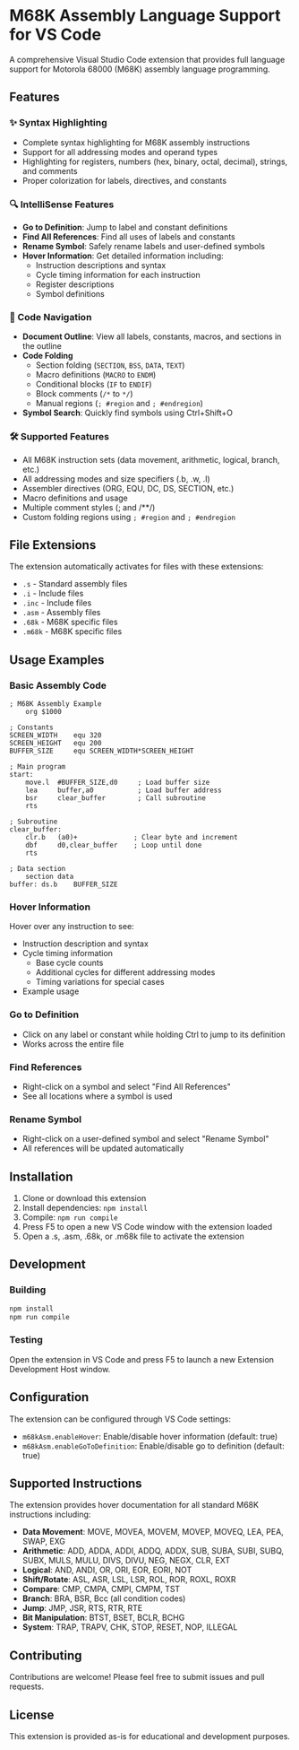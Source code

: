# M68K Assembly Language Support for VS Code

A comprehensive Visual Studio Code extension that provides full language support for Motorola 68000 (M68K) assembly language programming.

## Features

### ✨ Syntax Highlighting

- Complete syntax highlighting for M68K assembly instructions
- Support for all addressing modes and operand types
- Highlighting for registers, numbers (hex, binary, octal, decimal), strings, and comments
- Proper colorization for labels, directives, and constants

### 🔍 IntelliSense Features

- **Go to Definition**: Jump to label and constant definitions
- **Find All References**: Find all uses of labels and constants
- **Rename Symbol**: Safely rename labels and user-defined symbols
- **Hover Information**: Get detailed information including:
  - Instruction descriptions and syntax
  - Cycle timing information for each instruction
  - Register descriptions
  - Symbol definitions

### 📁 Code Navigation

- **Document Outline**: View all labels, constants, macros, and sections in the outline
- **Code Folding**
  - Section folding (`SECTION`, `BSS`, `DATA`, `TEXT`)
  - Macro definitions (`MACRO` to `ENDM`)
  - Conditional blocks (`IF` to `ENDIF`)
  - Block comments (`/*` to `*/`)
  - Manual regions (`; #region` and `; #endregion`)
- **Symbol Search**: Quickly find symbols using Ctrl+Shift+O

### 🛠️ Supported Features

- All M68K instruction sets (data movement, arithmetic, logical, branch, etc.)
- All addressing modes and size specifiers (.b, .w, .l)
- Assembler directives (ORG, EQU, DC, DS, SECTION, etc.)
- Macro definitions and usage
- Multiple comment styles (; and /\*\*/)
- Custom folding regions using `; #region` and `; #endregion`

## File Extensions

The extension automatically activates for files with these extensions:

- `.s` - Standard assembly files
- `.i` - Include files
- `.inc` - Include files
- `.asm` - Assembly files
- `.68k` - M68K specific files
- `.m68k` - M68K specific files

## Usage Examples

### Basic Assembly Code

```assembly
; M68K Assembly Example
    org $1000

; Constants
SCREEN_WIDTH    equ 320
SCREEN_HEIGHT   equ 200
BUFFER_SIZE     equ SCREEN_WIDTH*SCREEN_HEIGHT

; Main program
start:
    move.l  #BUFFER_SIZE,d0     ; Load buffer size
    lea     buffer,a0           ; Load buffer address
    bsr     clear_buffer        ; Call subroutine
    rts

; Subroutine
clear_buffer:
    clr.b   (a0)+              ; Clear byte and increment
    dbf     d0,clear_buffer    ; Loop until done
    rts

; Data section
    section data
buffer: ds.b    BUFFER_SIZE
```

### Hover Information

Hover over any instruction to see:

- Instruction description and syntax
- Cycle timing information
  - Base cycle counts
  - Additional cycles for different addressing modes
  - Timing variations for special cases
- Example usage

### Go to Definition

- Click on any label or constant while holding Ctrl to jump to its definition
- Works across the entire file

### Find References

- Right-click on a symbol and select "Find All References"
- See all locations where a symbol is used

### Rename Symbol

- Right-click on a user-defined symbol and select "Rename Symbol"
- All references will be updated automatically

## Installation

1. Clone or download this extension
2. Install dependencies: `npm install`
3. Compile: `npm run compile`
4. Press F5 to open a new VS Code window with the extension loaded
5. Open a .s, .asm, .68k, or .m68k file to activate the extension

## Development

### Building

```bash
npm install
npm run compile
```

### Testing

Open the extension in VS Code and press F5 to launch a new Extension Development Host window.

## Configuration

The extension can be configured through VS Code settings:

- `m68kAsm.enableHover`: Enable/disable hover information (default: true)
- `m68kAsm.enableGoToDefinition`: Enable/disable go to definition (default: true)

## Supported Instructions

The extension provides hover documentation for all standard M68K instructions including:

- **Data Movement**: MOVE, MOVEA, MOVEM, MOVEP, MOVEQ, LEA, PEA, SWAP, EXG
- **Arithmetic**: ADD, ADDA, ADDI, ADDQ, ADDX, SUB, SUBA, SUBI, SUBQ, SUBX, MULS, MULU, DIVS, DIVU, NEG, NEGX, CLR, EXT
- **Logical**: AND, ANDI, OR, ORI, EOR, EORI, NOT
- **Shift/Rotate**: ASL, ASR, LSL, LSR, ROL, ROR, ROXL, ROXR
- **Compare**: CMP, CMPA, CMPI, CMPM, TST
- **Branch**: BRA, BSR, Bcc (all condition codes)
- **Jump**: JMP, JSR, RTS, RTR, RTE
- **Bit Manipulation**: BTST, BSET, BCLR, BCHG
- **System**: TRAP, TRAPV, CHK, STOP, RESET, NOP, ILLEGAL

## Contributing

Contributions are welcome! Please feel free to submit issues and pull requests.

## License

This extension is provided as-is for educational and development purposes.
